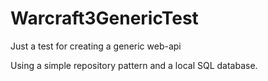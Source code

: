 # Warcraft3GenericTest
Just a test for creating a generic web-api

Using a simple repository pattern and a local SQL database.
